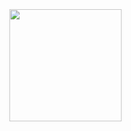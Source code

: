 <div style="display: flex; align-items: flex-start;">
  <img src="https://github-readme-stats.vercel.app/api/top-langs/?username=sokolovea&layout=compact&hide=JavaScript,css,html,Makefile" style="height: 200px; pointer-events: none;">
</div>
